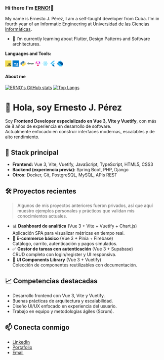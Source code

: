 ### Hi there I'm [ERNO!](https://t.me/ERNO_97)👋

My name is Ernesto J. Pérez, I am a self-taught developer from Cuba. I'm in fourth year of an Informatic Engineering at [Universidad de las Ciencias Informáticas](https://www.uci.cu).

- 🌱 I’m currently learning about Flutter, Design Patterns and Software architectures.

<!--
**ERNO1997/ERNO1997** is a ✨ _special_ ✨ repository because its `README.md` (this file) appears on your GitHub profile.

Here are some ideas to get you started:

- 🔭 I’m currently working on ...
- 🌱 I’m currently learning ...
- 👯 I’m looking to collaborate on ...
- 🤔 I’m looking for help with ...
- 💬 Ask me about ...
- 📫 How to reach me: ...
- 😄 Pronouns: ...
- ⚡ Fun fact: ...
-->

**Languages and Tools:**  

<code><img height="20" src="https://raw.githubusercontent.com/github/explore/80688e429a7d4ef2fca1e82350fe8e3517d3494d/topics/javascript/javascript.png"></code>
<code><img height="20" src="https://raw.githubusercontent.com/github/explore/80688e429a7d4ef2fca1e82350fe8e3517d3494d/topics/typescript/typescript.png"></code>
<code><img height="20" src="https://raw.githubusercontent.com/github/explore/80688e429a7d4ef2fca1e82350fe8e3517d3494d/topics/python/python.png"></code> 
<code><img height="20" src="https://raw.githubusercontent.com/github/explore/5c058a388828bb5fde0bcafd4bc867b5bb3f26f3/topics/django/django.png"></code>
<code><img height="20" src="https://raw.githubusercontent.com/github/explore/5c058a388828bb5fde0bcafd4bc867b5bb3f26f3/topics/angular/angular.png"></code>
<code><img height="20" src="https://raw.githubusercontent.com/github/explore/80688e429a7d4ef2fca1e82350fe8e3517d3494d/topics/react/react.png"></code>
<code><img height="20" src="https://raw.githubusercontent.com/github/explore/80688e429a7d4ef2fca1e82350fe8e3517d3494d/topics/flutter/flutter.png"></code> 
<code><img height="20" src="https://raw.githubusercontent.com/github/explore/80688e429a7d4ef2fca1e82350fe8e3517d3494d/topics/dart/dart.png"></code> 


#### About me 
[![ERNO's GitHub stats](https://github-readme-stats.vercel.app/api?username=ERNO1997&count_private=true&show_icons=true&theme=radical)](https://github.com/anuraghazra/github-readme-stats)
[![Top Langs](https://github-readme-stats.vercel.app/api/top-langs/?username=ERNO1997&langs_count=10&layout=compact&theme=radical)](https://github.com/anuraghazra/github-readme-stats)

# 👋 Hola, soy Ernesto J. Pérez  
Soy **Frontend Developer especializado en Vue 3, Vite y Vuetify**, con más de 8 años de experiencia en desarrollo de software.  
Actualmente enfocado en construir interfaces modernas, escalables y de alto rendimiento.  

## 🚀 Stack principal
- **Frontend:** Vue 3, Vite, Vuetify, JavaScript, TypeScript, HTML5, CSS3  
- **Backend (experiencia previa):** Spring Boot, PHP, Django  
- **Otros:** Docker, Git, PostgreSQL, MySQL, APIs REST  

## 🛠️ Proyectos recientes
> Algunos de mis proyectos anteriores fueron privados, así que aquí muestro ejemplos personales y prácticos que validan mis conocimientos actuales.

- 📊 **Dashboard de analítica** (Vue 3 + Vite + Vuetify + Chart.js)  
  Aplicación SPA para visualizar métricas en tiempo real.  
- 🛒 **E-commerce básico** (Vue 3 + Pinia + Firebase)  
  Catálogo, carrito, autenticación y pagos simulados.  
- ✅ **Gestor de tareas con autenticación** (Vue 3 + Supabase)  
  CRUD completo con login/register y UI responsiva.  
- 🎨 **UI Components Library** (Vue 3 + Vuetify)  
  Colección de componentes reutilizables con documentación.  

## 📈 Competencias destacadas
- Desarrollo frontend con Vue 3, Vite y Vuetify.  
- Buenas prácticas de arquitectura y escalabilidad.  
- Diseño UI/UX enfocado en experiencia del usuario.  
- Trabajo en equipo y metodologías ágiles (Scrum).  

## 📫 Conecta conmigo
- [LinkedIn](#)  
- [Portafolio](#)  
- [Email](mailto:ejperezv1997@gmail.com)  
